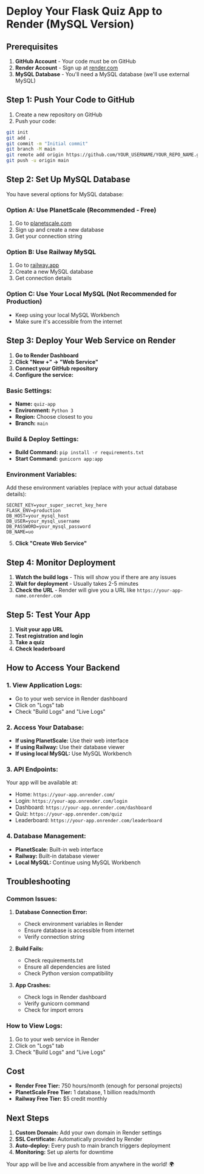 # Deploy Your Flask Quiz App to Render (MySQL Version)

## Prerequisites
1. **GitHub Account** - Your code must be on GitHub
2. **Render Account** - Sign up at [render.com](https://render.com)
3. **MySQL Database** - You'll need a MySQL database (we'll use external MySQL)

## Step 1: Push Your Code to GitHub

1. Create a new repository on GitHub
2. Push your code:
```bash
git init
git add .
git commit -m "Initial commit"
git branch -M main
git remote add origin https://github.com/YOUR_USERNAME/YOUR_REPO_NAME.git
git push -u origin main
```

## Step 2: Set Up MySQL Database

You have several options for MySQL database:

### Option A: Use PlanetScale (Recommended - Free)
1. Go to [planetscale.com](https://planetscale.com)
2. Sign up and create a new database
3. Get your connection string

### Option B: Use Railway MySQL
1. Go to [railway.app](https://railway.app)
2. Create a new MySQL database
3. Get connection details

### Option C: Use Your Local MySQL (Not Recommended for Production)
- Keep using your local MySQL Workbench
- Make sure it's accessible from the internet

## Step 3: Deploy Your Web Service on Render

1. **Go to Render Dashboard**
2. **Click "New +" → "Web Service"**
3. **Connect your GitHub repository**
4. **Configure the service:**

### Basic Settings:
- **Name:** `quiz-app`
- **Environment:** `Python 3`
- **Region:** Choose closest to you
- **Branch:** `main`

### Build & Deploy Settings:
- **Build Command:** `pip install -r requirements.txt`
- **Start Command:** `gunicorn app:app`

### Environment Variables:
Add these environment variables (replace with your actual database details):

```
SECRET_KEY=your_super_secret_key_here
FLASK_ENV=production
DB_HOST=your_mysql_host
DB_USER=your_mysql_username
DB_PASSWORD=your_mysql_password
DB_NAME=uo
```

5. **Click "Create Web Service"**

## Step 4: Monitor Deployment

1. **Watch the build logs** - This will show you if there are any issues
2. **Wait for deployment** - Usually takes 2-5 minutes
3. **Check the URL** - Render will give you a URL like `https://your-app-name.onrender.com`

## Step 5: Test Your App

1. **Visit your app URL**
2. **Test registration and login**
3. **Take a quiz**
4. **Check leaderboard**

## How to Access Your Backend

### 1. View Application Logs:
- Go to your web service in Render dashboard
- Click on "Logs" tab
- Check "Build Logs" and "Live Logs"

### 2. Access Your Database:
- **If using PlanetScale:** Use their web interface
- **If using Railway:** Use their database viewer
- **If using local MySQL:** Use MySQL Workbench

### 3. API Endpoints:
Your app will be available at:
- Home: `https://your-app.onrender.com/`
- Login: `https://your-app.onrender.com/login`
- Dashboard: `https://your-app.onrender.com/dashboard`
- Quiz: `https://your-app.onrender.com/quiz`
- Leaderboard: `https://your-app.onrender.com/leaderboard`

### 4. Database Management:
- **PlanetScale:** Built-in web interface
- **Railway:** Built-in database viewer
- **Local MySQL:** Continue using MySQL Workbench

## Troubleshooting

### Common Issues:

1. **Database Connection Error:**
   - Check environment variables in Render
   - Ensure database is accessible from internet
   - Verify connection string

2. **Build Fails:**
   - Check requirements.txt
   - Ensure all dependencies are listed
   - Check Python version compatibility

3. **App Crashes:**
   - Check logs in Render dashboard
   - Verify gunicorn command
   - Check for import errors

### How to View Logs:
1. Go to your web service in Render
2. Click on "Logs" tab
3. Check "Build Logs" and "Live Logs"

## Cost
- **Render Free Tier:** 750 hours/month (enough for personal projects)
- **PlanetScale Free Tier:** 1 database, 1 billion reads/month
- **Railway Free Tier:** $5 credit monthly

## Next Steps
1. **Custom Domain:** Add your own domain in Render settings
2. **SSL Certificate:** Automatically provided by Render
3. **Auto-deploy:** Every push to main branch triggers deployment
4. **Monitoring:** Set up alerts for downtime

Your app will be live and accessible from anywhere in the world! 🌍 